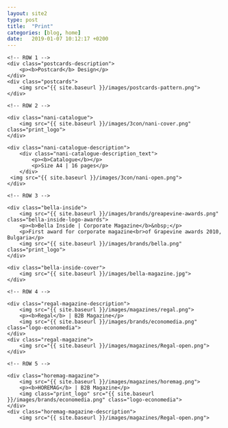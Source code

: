```yaml
---
layout: site2
type: post
title:  "Print"
categories: [blog, home]
date:   2019-01-07 10:12:17 +0200
---
```


<div class="print-grid">

	<!-- ROW 1 -->
	<div class="postcards-description">
		<p><b>Postcard</b> Design</p>
	</div>
	<div class="postcards">
		<img src="{{ site.baseurl }}/images/postcards-pattern.png">
	</div>

	<!-- ROW 2 -->

	<div class="nani-catalogue">
		<img src="{{ site.baseurl }}/images/3con/nani-cover.png" class="print_logo">
	</div>

	<div class="nani-catalogue-description">
		<div class="nani-catalogue-description_text">
			<p><b>Catalogue</b></p>
			<p>Size A4 | 16 pages</p>
		</div>
	 <img src="{{ site.baseurl }}/images/3con/nani-open.png">
	</div>

	<!-- ROW 3 -->

	<div class="bella-inside">
		<img src="{{ site.baseurl }}/images/brands/greapevine-awards.png" class="bella-inside-logo-awards">
		<p><b>Bella Inside | Corporate Magazine</b>&nbsp;</p>
		<p>First award for corporate magazine<br>of Grapevine awards 2010, Bulgaria</p>
		<img src="{{ site.baseurl }}/images/brands/bella.png" class="print_logo">
	</div>

	<div class="bella-inside-cover">
		<img src="{{ site.baseurl }}/images/bella-magazine.jpg">
	</div>

	<!-- ROW 4 -->

	<div class="regal-magazine-description">
		<img src="{{ site.baseurl }}/images/magazines/regal.png">
		<p><b>Regal</b> | B2B Magazine</p>
		<img src="{{ site.baseurl }}/images/brands/economedia.png" class="logo-economedia">
	</div>
	<div class="regal-magazine">
		<img src="{{ site.baseurl }}/images/magazines/Regal-open.png">
	</div>

	<!-- ROW 5 -->

	<div class="horemag-magazine">
		<img src="{{ site.baseurl }}/images/magazines/horemag.png">
		<p><b>HOREMAG</b> | B2B Magazine</p>
		<img class="print_logo" src="{{ site.baseurl }}/images/brands/economedia.png" class="logo-economedia">
	</div>
	<div class="horemag-magazine-description">
		<img src="{{ site.baseurl }}/images/magazines/Regal-open.png">
 </div>
</div>
